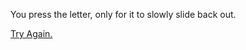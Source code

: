 You press the letter, only for it to slowly slide back out.

[Try Again.](https://github.com/incendofrumentum/INFOTC-1000-Final-Project/blob/master/finalpuzzle.md)
